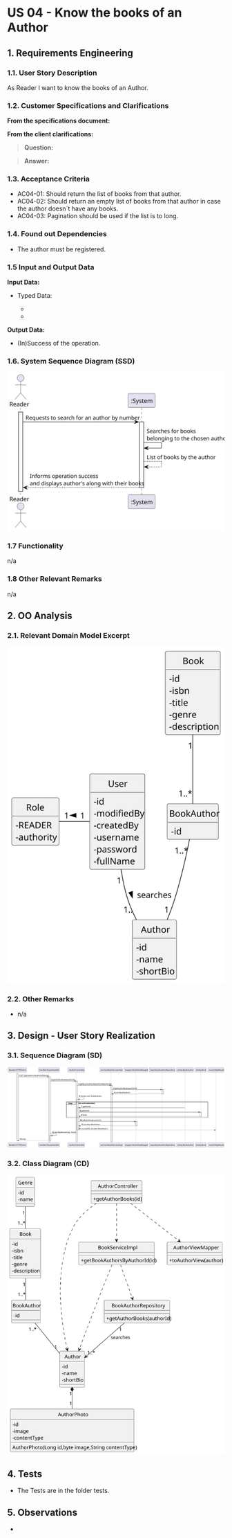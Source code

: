 # US 04 - Know the books of an Author

## 1. Requirements Engineering

### 1.1. User Story Description

As Reader I want to know the books of an Author.

### 1.2. Customer Specifications and Clarifications

**From the specifications document:**

> 

**From the client clarifications:**

> **Question:**

> **Answer:**


### 1.3. Acceptance Criteria

- AC04-01: Should return the list of books from that author.
- AC04-02: Should return an empty list of books from that author in case the author doesn´t have any books.
- AC04-03: Pagination should be used if the list is to long.

### 1.4. Found out Dependencies

* The author must be registered.

### 1.5 Input and Output Data

**Input Data:**

- Typed Data:

    - 
    - 

**Output Data:**

- (In)Success of the operation.

### 1.6. System Sequence Diagram (SSD)

![US04-SSD](US04-SSD.svg)

### 1.7 Functionality

n/a

### 1.8 Other Relevant Remarks

n/a

## 2. OO Analysis

### 2.1. Relevant Domain Model Excerpt

![US04-DM](US04-DM.svg)

### 2.2. Other Remarks

- n/a

## 3. Design - User Story Realization

### 3.1. Sequence Diagram (SD)

![US04-SD](US04-SD.svg)

### 3.2. Class Diagram (CD)

![US04-CD](US04-CD.svg)

## 4. Tests

- The Tests are in the folder tests.

## 5. Observations

- 
